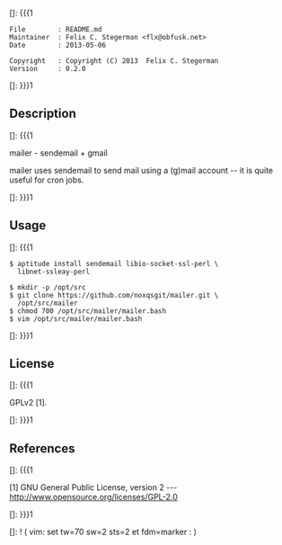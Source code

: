 []: {{{1

    File        : README.md
    Maintainer  : Felix C. Stegerman <flx@obfusk.net>
    Date        : 2013-05-06

    Copyright   : Copyright (C) 2013  Felix C. Stegerman
    Version     : 0.2.0

[]: }}}1

## Description
[]: {{{1

  mailer - sendemail + gmail

  mailer uses sendemail to send mail using a (g)mail account -- it is
  quite useful for cron jobs.

[]: }}}1

## Usage
[]: {{{1

    $ aptitude install sendemail libio-socket-ssl-perl \
      libnet-ssleay-perl

    $ mkdir -p /opt/src
    $ git clone https://github.com/noxqsgit/mailer.git \
      /opt/src/mailer
    $ chmod 700 /opt/src/mailer/mailer.bash
    $ vim /opt/src/mailer/mailer.bash

[]: }}}1

## License
[]: {{{1

  GPLv2 [1].

[]: }}}1

## References
[]: {{{1

  [1] GNU General Public License, version 2
  --- http://www.opensource.org/licenses/GPL-2.0

[]: }}}1

[]: ! ( vim: set tw=70 sw=2 sts=2 et fdm=marker : )
